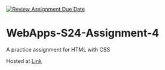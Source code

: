 [![Review Assignment Due Date](https://classroom.github.com/assets/deadline-readme-button-24ddc0f5d75046c5622901739e7c5dd533143b0c8e959d652212380cedb1ea36.svg)](https://classroom.github.com/a/4386q9bN)
# WebApps-S24-Assignment-4
A practice assignment for HTML with CSS

Hosted at [Link](https://44-563-web-apps-s24.github.io/44563-webapps-s24-assignment4-bhargavvarmasagi/theater.html)
